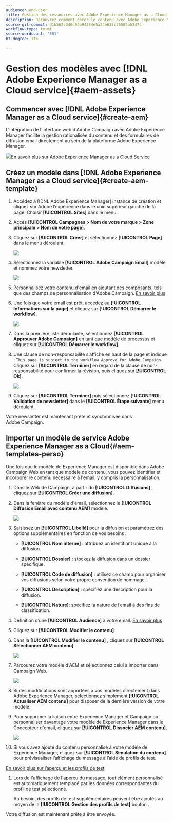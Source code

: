 ```yaml
---
audience: end-user
title: Gestion des ressources avec Adobe Experience Manager as a Cloud Service
description: Découvrez comment gérer le contenu avec Adobe Experience Manager as a Cloud Service
source-git-commit: d1b562c346d99a94254e5a24e635c75509a6347c
workflow-type: tm+mt
source-wordcount: '501'
ht-degree: 11%

---
```


# Gestion des modèles avec [!DNL Adobe Experience Manager as a Cloud service]{#aem-assets}

## Commencer avec [!DNL Adobe Experience Manager as a Cloud service]{#create-aem}

L&#39;intégration de l&#39;interface web d&#39;Adobe Campaign avec Adobe Experience Manager facilite la gestion rationalisée du contenu et des formulaires de diffusion email directement au sein de la plateforme Adobe Experience Manager.

![](assets/do-not-localize/book.png)[En savoir plus sur Adobe Experience Manager as a Cloud Service](https://experienceleague.adobe.com/docs/experience-manager-cloud-service/content/sites/authoring/getting-started/quick-start.html?lang=en)

## Créez un modèle dans [!DNL Adobe Experience Manager as a Cloud service]{#create-aem-template}

1. Accédez à [!DNL Adobe Experience Manager] instance de création et cliquez sur Adobe l’expérience dans le coin supérieur gauche de la page. Choisir **[!UICONTROL Sites]** dans le menu.

1. Accès **[!UICONTROL Campagnes > Nom de votre marque > Zone principale > Nom de votre page]**.

1. Cliquez sur **[!UICONTROL Créer]** et sélectionnez **[!UICONTROL Page]** dans le menu déroulant.

   ![](assets/aem_1.png)

1. Sélectionnez la variable **[!UICONTROL Adobe Campaign Email]** modèle et nommez votre newsletter.

   ![](assets/aem_2.png)

1. Personnalisez votre contenu d&#39;email en ajoutant des composants, tels que des champs de personnalisation d&#39;Adobe Campaign. [En savoir plus](https://experienceleague.adobe.com/docs/experience-manager-65/content/sites/authoring/aem-adobe-campaign/campaign.html?lang=en#editing-email-content)

1. Une fois que votre email est prêt, accédez au **[!UICONTROL Informations sur la page]** et cliquez sur **[!UICONTROL Démarrer le workflow]**.

   ![](assets/aem_3.png)

1. Dans la première liste déroulante, sélectionnez **[!UICONTROL Approuver Adobe Campaign]** en tant que modèle de processus et cliquez sur **[!UICONTROL Démarrer le workflow]**.

1. Une clause de non-responsabilité s’affiche en haut de la page et indique : `This page is subject to the workflow Approve for Adobe Campaign`. Cliquez sur **[!UICONTROL Terminer]** en regard de la clause de non-responsabilité pour confirmer la révision, puis cliquez sur **[!UICONTROL Ok]**.

   ![](assets/aem_4.png)

1. Cliquez sur **[!UICONTROL Terminer]** puis sélectionnez **[!UICONTROL Validation de newsletter]** dans le **[!UICONTROL Étape suivante]** menu déroulant.

Votre newsletter est maintenant prête et synchronisée dans Adobe Campaign.

## Importer un modèle de service Adobe Experience Manager as a Cloud{#aem-templates-perso}

Une fois que le modèle de Experience Manager est disponible dans Adobe Campaign Web en tant que modèle de contenu, vous pouvez identifier et incorporer le contenu nécessaire à l&#39;email, y compris la personnalisation.

1. Dans le Web de Campaign, à partir du **[!UICONTROL Diffusions]** , cliquez sur **[!UICONTROL Créer une diffusion]**.

1. Dans la fenêtre du modèle d&#39;email, sélectionnez le **[!UICONTROL Diffusion Email avec contenu AEM]** modèle.

   ![](assets/aem_5.png)

1. Saisissez un **[!UICONTROL Libellé]** pour la diffusion et paramétrez des options supplémentaires en fonction de vos besoins :

   * **[!UICONTROL Nom interne]** : attribuez un identifiant unique à la diffusion.

   * **[!UICONTROL Dossier]** : stockez la diffusion dans un dossier spécifique.

   * **[!UICONTROL Code de diffusion]** : utilisez ce champ pour organiser vos diffusions selon votre propre convention de nommage.

   * **[!UICONTROL Description]** : spécifiez une description pour la diffusion.

   * **[!UICONTROL Nature]**: spécifiez la nature de l’email à des fins de classification.

1. Définition d’une **[!UICONTROL Audience]** à votre email. [En savoir plus](../email/create-email.md#define-audience)

1. Cliquez sur **[!UICONTROL Modifier le contenu]**.

1. Dans la **[!UICONTROL Modifier le contenu]** , cliquez sur **[!UICONTROL Sélectionner AEM contenu]**.

   ![](assets/aem_6.png)

1. Parcourez votre modèle d&#39;AEM et sélectionnez celui à importer dans Campaign Web.

   ![](assets/aem_8.png)

1. Si des modifications sont apportées à vos modèles directement dans Adobe Experience Manager, sélectionnez simplement **[!UICONTROL Actualiser AEM contenu]** pour disposer de la dernière version de votre modèle.

1. Pour supprimer la liaison entre Experience Manager et Campaign ou personnaliser davantage votre modèle de Experience Manager dans le Concepteur d&#39;email, cliquez sur **[!UICONTROL Dissocier AEM contenu]**.

   ![](assets/aem_9.png)

1. Si vous avez ajouté du contenu personnalisé à votre modèle de Experience Manager, cliquez sur **[!UICONTROL Simulation du contenu]** pour prévisualiser l’affichage du message à l’aide de profils de test.

[En savoir plus sur l’aperçu et les profils de test](../preview-test/preview-content.md)

1. Lors de l&#39;affichage de l&#39;aperçu du message, tout élément personnalisé est automatiquement remplacé par les données correspondantes du profil de test sélectionné.

   Au besoin, des profils de test supplémentaires peuvent être ajoutés au moyen de la **[!UICONTROL Gestion des profils de test]** bouton .

Votre diffusion est maintenant prête à être envoyée.
